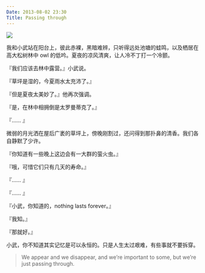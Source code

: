 ```yaml
---
Date: 2013-08-02 23:30
Title: Passing through
---
```


![](https://dl.dropboxusercontent.com/u/914090/images/2014-06-21%2018.32.17.jpg) 

我和小武站在阳台上，彼此赤裸，黑暗难辨，只听得远处池塘的蛙鸣，以及栖居在高大松树林中 owl 的低吟。夏夜的凉风清爽，让人冷不丁打一个冷颤。

『我们应该去林中露营。』小武说。

『草坪是湿的，今夏雨水太充沛了。』

『但是夏夜太美妙了。』他再次强调。

『是，在林中相拥倒是太罗曼蒂克了。』

『…… 』

微弱的月光洒在屋后广袤的草坪上，傍晚刚割过，还问得到那扑鼻的清香。我们各自静默了少许。

『你知道有一些晚上这边会有一大群的萤火虫。』

『哦，可惜它们只有几天的寿命。』

『…… 』

『…… 』

『小武，你知道的，nothing lasts forever。』

『我知。』

『那就好。』

小武，你不知道其实记忆是可以永恒的。只是人生太过艰难，有些事就不要拆穿。

> We appear and we disappear, and we’re important to some, but we’re just passing through. 
